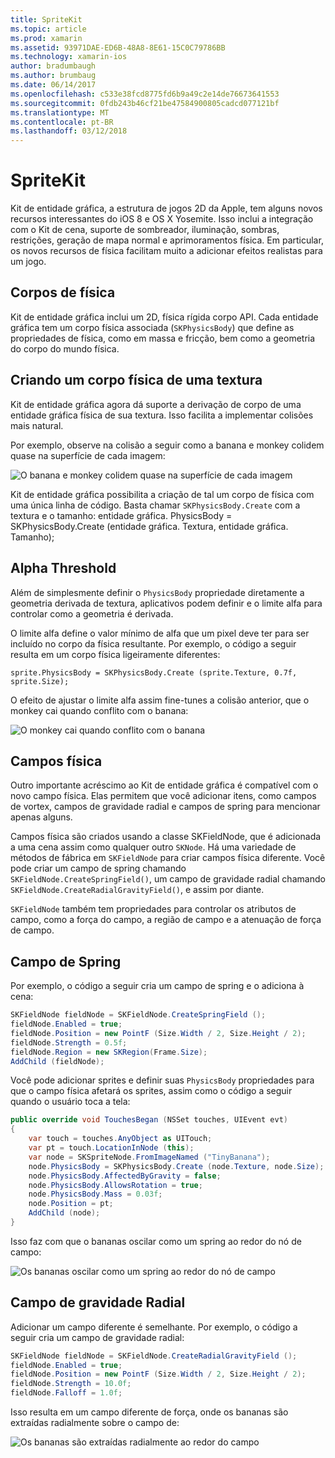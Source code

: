 ```yaml
---
title: SpriteKit
ms.topic: article
ms.prod: xamarin
ms.assetid: 93971DAE-ED6B-48A8-8E61-15C0C79786BB
ms.technology: xamarin-ios
author: bradumbaugh
ms.author: brumbaug
ms.date: 06/14/2017
ms.openlocfilehash: c533e38fcd8775fd6b9a49c2e14de76673641553
ms.sourcegitcommit: 0fdb243b46cf21be47584900805cadcd077121bf
ms.translationtype: MT
ms.contentlocale: pt-BR
ms.lasthandoff: 03/12/2018
---
```

# <a name="spritekit"></a>SpriteKit

Kit de entidade gráfica, a estrutura de jogos 2D da Apple, tem alguns novos recursos interessantes do iOS 8 e OS X Yosemite. Isso inclui a integração com o Kit de cena, suporte de sombreador, iluminação, sombras, restrições, geração de mapa normal e aprimoramentos física. Em particular, os novos recursos de física facilitam muito a adicionar efeitos realistas para um jogo.

## <a name="physics-bodies"></a>Corpos de física

Kit de entidade gráfica inclui um 2D, física rígida corpo API. Cada entidade gráfica tem um corpo física associada (`SKPhysicsBody`) que define as propriedades de física, como em massa e fricção, bem como a geometria do corpo do mundo física.

## <a name="creating-a-physics-body-from-a-texture"></a>Criando um corpo física de uma textura
Kit de entidade gráfica agora dá suporte a derivação de corpo de uma entidade gráfica física de sua textura. Isso facilita a implementar colisões mais natural.

Por exemplo, observe na colisão a seguir como a banana e monkey colidem quase na superfície de cada imagem:
 
![](spritekit-images/image13.png "O banana e monkey colidem quase na superfície de cada imagem")

Kit de entidade gráfica possibilita a criação de tal um corpo de física com uma única linha de código. Basta chamar `SKPhysicsBody.Create` com a textura e o tamanho: entidade gráfica. PhysicsBody = SKPhysicsBody.Create (entidade gráfica. Textura, entidade gráfica. Tamanho);

## <a name="alpha-threshold"></a>Alpha Threshold

Além de simplesmente definir o `PhysicsBody` propriedade diretamente a geometria derivada de textura, aplicativos podem definir e o limite alfa para controlar como a geometria é derivada. 

O limite alfa define o valor mínimo de alfa que um pixel deve ter para ser incluído no corpo da física resultante. Por exemplo, o código a seguir resulta em um corpo física ligeiramente diferentes:

```chsarp
sprite.PhysicsBody = SKPhysicsBody.Create (sprite.Texture, 0.7f, sprite.Size);
```

O efeito de ajustar o limite alfa assim fine-tunes a colisão anterior, que o monkey cai quando conflito com o banana:

![](spritekit-images/image14.png "O monkey cai quando conflito com o banana")
 
## <a name="physics-fields"></a>Campos física

Outro importante acréscimo ao Kit de entidade gráfica é compatível com o novo campo física. Elas permitem que você adicionar itens, como campos de vortex, campos de gravidade radial e campos de spring para mencionar apenas alguns.

Campos física são criados usando a classe SKFieldNode, que é adicionada a uma cena assim como qualquer outro `SKNode`. Há uma variedade de métodos de fábrica em `SKFieldNode` para criar campos física diferente. Você pode criar um campo de spring chamando `SKFieldNode.CreateSpringField()`, um campo de gravidade radial chamando `SKFieldNode.CreateRadialGravityField()`, e assim por diante.

`SKFieldNode` também tem propriedades para controlar os atributos de campo, como a força do campo, a região de campo e a atenuação de força de campo.

## <a name="spring-field"></a>Campo de Spring

Por exemplo, o código a seguir cria um campo de spring e o adiciona à cena:

```csharp
SKFieldNode fieldNode = SKFieldNode.CreateSpringField ();
fieldNode.Enabled = true;
fieldNode.Position = new PointF (Size.Width / 2, Size.Height / 2);
fieldNode.Strength = 0.5f;
fieldNode.Region = new SKRegion(Frame.Size);
AddChild (fieldNode);
```

Você pode adicionar sprites e definir suas `PhysicsBody` propriedades para que o campo física afetará os sprites, assim como o código a seguir quando o usuário toca a tela:

```csharp
public override void TouchesBegan (NSSet touches, UIEvent evt)
{
    var touch = touches.AnyObject as UITouch;
    var pt = touch.LocationInNode (this);
    var node = SKSpriteNode.FromImageNamed ("TinyBanana");
    node.PhysicsBody = SKPhysicsBody.Create (node.Texture, node.Size);
    node.PhysicsBody.AffectedByGravity = false;
    node.PhysicsBody.AllowsRotation = true;
    node.PhysicsBody.Mass = 0.03f;
    node.Position = pt;
    AddChild (node);
}
```

Isso faz com que o bananas oscilar como um spring ao redor do nó de campo:

![](spritekit-images/image15.png "Os bananas oscilar como um spring ao redor do nó de campo")
 
## <a name="radial-gravity-field"></a>Campo de gravidade Radial

Adicionar um campo diferente é semelhante. Por exemplo, o código a seguir cria um campo de gravidade radial:

```csharp
SKFieldNode fieldNode = SKFieldNode.CreateRadialGravityField ();
fieldNode.Enabled = true;
fieldNode.Position = new PointF (Size.Width / 2, Size.Height / 2);
fieldNode.Strength = 10.0f;
fieldNode.Falloff = 1.0f;
```

Isso resulta em um campo diferente de força, onde os bananas são extraídas radialmente sobre o campo de:

![](spritekit-images/image16.png "Os bananas são extraídas radialmente ao redor do campo")